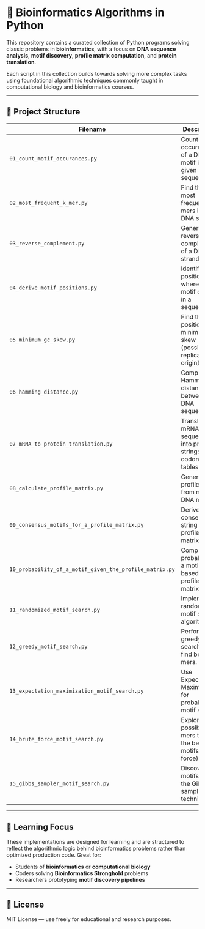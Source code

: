 # 🧬 Bioinformatics Algorithms in Python

This repository contains a curated collection of Python programs solving classic problems in **bioinformatics**, with a focus on **DNA sequence analysis**, **motif discovery**, **profile matrix computation**, and **protein translation**.

Each script in this collection builds towards solving more complex tasks using foundational algorithmic techniques commonly taught in computational biology and bioinformatics courses.

---

## 📁 Project Structure

| Filename | Description |
|----------|-------------|
| `01_count_motif_occurances.py` | Count occurrences of a DNA motif in a given sequence. |
| `02_most_frequent_k_mer.py` | Find the most frequent k-mers in a DNA string. |
| `03_reverse_complement.py` | Generate the reverse complement of a DNA strand. |
| `04_derive_motif_positions.py` | Identify all positions where a motif occurs in a sequence. |
| `05_minimum_gc_skew.py` | Find the position of minimum GC skew (possible replication origin). |
| `06_hamming_distance.py` | Compute the Hamming distance between two DNA sequences. |
| `07_mRNA_to_protein_translation.py` | Translate mRNA sequences into protein strings using codon tables. |
| `08_calculate_profile_matrix.py` | Generate a profile matrix from multiple DNA motifs. |
| `09_consensus_motifs_for_a_profile_matrix.py` | Derive the consensus string from a profile matrix. |
| `10_probability_of_a_motif_given_the_profile_matrix.py` | Compute the probability of a motif based on a profile matrix. |
| `11_randomized_motif_search.py` | Implement a randomized motif search algorithm. |
| `12_greedy_motif_search.py` | Perform greedy motif search to find best k-mers. |
| `13_expectation_maximization_motif_search.py` | Use Expectation-Maximization for probabilistic motif search. |
| `14_brute_force_motif_search.py` | Explore all possible k-mers to find the best motifs (brute force). |
| `15_gibbs_sampler_motif_search.py` | Discover motifs using the Gibbs sampling technique. |

---

## 📌 Learning Focus

These implementations are designed for learning and are structured to reflect the algorithmic logic behind bioinformatics problems rather than optimized production code. Great for:

- Students of **bioinformatics** or **computational biology**
- Coders solving **Bioinformatics Stronghold** problems
- Researchers prototyping **motif discovery pipelines**

---

## 📄 License

MIT License — use freely for educational and research purposes.
